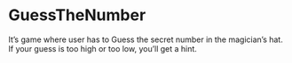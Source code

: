 # GuessTheNumber
It’s game where user has to Guess the secret number in the magician’s hat. If your guess is too high or too low, you’ll get a hint.
